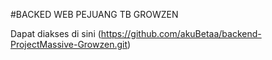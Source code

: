 #BACKED WEB PEJUANG TB GROWZEN

Dapat diakses di sini (https://github.com/akuBetaa/backend-ProjectMassive-Growzen.git)